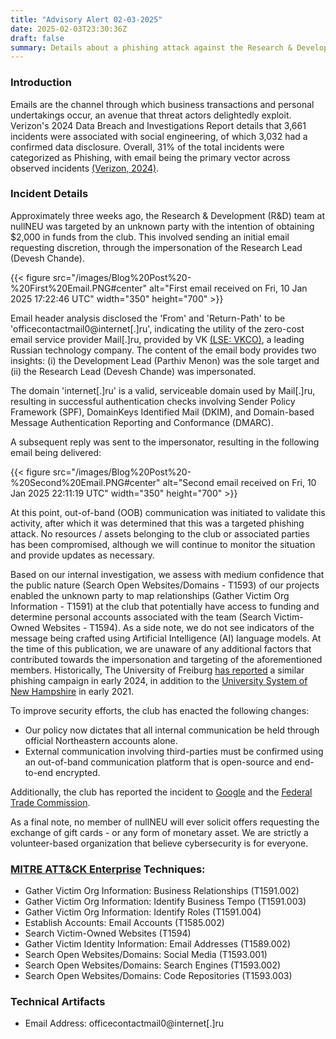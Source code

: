 ```yaml
---
title: "Advisory Alert 02-03-2025"
date: 2025-02-03T23:30:36Z
draft: false
summary: Details about a phishing attack against the Research & Development Team at nullNEU.
---
```


### Introduction

Emails are the channel through which business transactions and personal undertakings occur, an avenue that threat actors delightedly exploit. Verizon's 2024 Data Breach and Investigations Report details that 3,661 incidents were associated with social engineering, of which 3,032 had a confirmed data disclosure. Overall, 31% of the total incidents were categorized as Phishing, with email being the primary vector across observed incidents [(Verizon, 2024)](https://www.verizon.com/business/en-gb/resources/reports/2024/dbir/2024-dbir-data-breach-investigations-report.pdf?msockid=0b2436fa44d26e2e005b237d457a6fcf).

### Incident Details

Approximately three weeks ago, the Research & Development (R&D) team at nullNEU was targeted by an unknown party with the intention of obtaining $2,000 in funds from the club. This involved sending an initial email requesting discretion, through the impersonation of the Research Lead (Devesh Chande).

{{< figure src="/images/Blog%20Post%20-%20First%20Email.PNG#center" alt="First email received on Fri, 10 Jan 2025 17:22:46 UTC" width="350" height="700" >}}

Email header analysis disclosed the 'From' and 'Return-Path' to be 'officecontactmail0@internet[.]ru', indicating the utility of the zero-cost email service provider Mail[.]ru, provided by VK [(LSE: VKCO)](https://finance.yahoo.com/quote/VKCO.ME/), a leading Russian technology company. The content of the email body provides two insights: (i) the Development Lead (Parthiv Menon) was the sole target and (ii) the Research Lead (Devesh Chande) was impersonated.

The domain 'internet[.]ru' is a valid, serviceable domain used by Mail[.]ru, resulting in successful authentication checks involving Sender Policy Framework (SPF), DomainKeys Identified Mail (DKIM), and Domain-based Message Authentication Reporting and Conformance (DMARC).

A subsequent reply was sent to the impersonator, resulting in the following email being delivered:

{{< figure src="/images/Blog%20Post%20-%20Second%20Email.PNG#center" alt="Second email received on Fri, 10 Jan 2025 22:11:19 UTC" width="350" height="700" >}}

At this point, out-of-band (OOB) communication was initiated to validate this activity, after which it was determined that this was a targeted phishing attack. No resources / assets belonging to the club or associated parties has been compromised, although we will continue to monitor the situation and provide updates as necessary.

Based on our internal investigation, we assess with medium confidence that the public nature (Search Open Websites/Domains - T1593) of our projects enabled the unknown party to map relationships (Gather Victim Org Information - T1591) at the club that potentially have access to funding and determine personal accounts associated with the team (Search Victim-Owned Websites - T1594). As a side note, we do not see indicators of the message being crafted using Artificial Intelligence (AI) language models. At the time of this publication, we are unaware of any additional factors that contributed towards the impersonation and targeting of the aforementioned members. Historically, The University of Freiburg [has reported](https://www.rz.uni-freiburg.de/en/rz-en/news-alerts/aktuell-en/2024-03-14-16-25-phishing-scam-fraudulent-emails-from-20-12-internet.ru) a similar phishing campaign in early 2024, in addition to the [University System of New Hampshire](https://www.usnh.edu/it/blog/2021/02/phishing-email-subject-can-you-handle-me) in early 2021.

To improve security efforts, the club has enacted the following changes:

- Our policy now dictates that all internal communication be held through official Northeastern accounts alone.
- External communication involving third-parties must be confirmed using an out-of-band communication platform that is open-source and end-to-end encrypted.

Additionally, the club has reported the incident to [Google](https://support.google.com/mail/answer/8253?hl=en) and the [Federal Trade Commission](https://reportfraud.ftc.gov/).

As a final note, no member of nullNEU will ever solicit offers requesting the exchange of gift cards - or any form of monetary asset. We are strictly a volunteer-based organization that believe cybersecurity is for everyone.

### [MITRE ATT&CK Enterprise](https://attack.mitre.org/matrices/enterprise/) Techniques:

- Gather Victim Org Information: Business Relationships (T1591.002)
- Gather Victim Org Information: Identify Business Tempo (T1591.003)
- Gather Victim Org Information: Identify Roles (T1591.004)
- Establish Accounts: Email Accounts (T1585.002)
- Search Victim-Owned Websites (T1594)
- Gather Victim Identity Information: Email Addresses (T1589.002)
- Search Open Websites/Domains: Social Media (T1593.001)
- Search Open Websites/Domains: Search Engines (T1593.002)
- Search Open Websites/Domains: Code Repositories (T1593.003)

### Technical Artifacts

- Email Address: officecontactmail0@internet[.]ru
